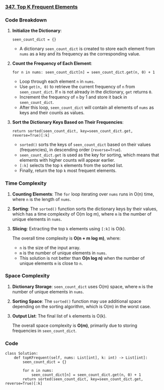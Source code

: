 ### [347. Top K Frequent Elements](https://leetcode.com/problems/top-k-frequent-elements/)
### Code Breakdown

1.  **Initialize the Dictionary**:

    `seen_count_dict = {}`

    -   A dictionary `seen_count_dict` is created to store each element from `nums` as a key and its frequency as the corresponding value.
2.  **Count the Frequency of Each Element**:

    `for n in nums:
        seen_count_dict[n] = seen_count_dict.get(n, 0) + 1`

    -   Loop through each element `n` in `nums`.
    -   Use `get(n, 0)` to retrieve the current frequency of `n` from `seen_count_dict`. If `n` is not already in the dictionary, `get` returns `0`.
    -   Increment the frequency of `n` by 1 and store it back in `seen_count_dict`.
    -   After this loop, `seen_count_dict` will contain all elements of `nums` as keys and their counts as values.
3.  **Sort the Dictionary Keys Based on Their Frequencies**:

    `return sorted(seen_count_dict, key=seen_count_dict.get, reverse=True)[:k]`

    -   `sorted()` sorts the keys of `seen_count_dict` based on their values (frequencies), in descending order (`reverse=True`).
    -   `seen_count_dict.get` is used as the key for sorting, which means that elements with higher counts will appear earlier.
    -   `[:k]` selects the top `k` elements from the sorted list.
    -   Finally, return the top `k` most frequent elements.

### Time Complexity

1.  **Counting Elements**: The `for` loop iterating over `nums` runs in O(n) time, where `n` is the length of `nums`.

2.  **Sorting**: The `sorted()` function sorts the dictionary keys by their values, which has a time complexity of O(m log m), where `m` is the number of unique elements in `nums`.

3.  **Slicing**: Extracting the top `k` elements using `[:k]` is O(k).

    The overall time complexity is **O(n + m log m)**, where:

    -   `n` is the size of the input array.
    -   `m` is the number of unique elements in `nums`.
    -   This solution is not better than **O(n log n)** when the number of unique elements `m` is close to `n`.

### Space Complexity

1.  **Dictionary Storage**: `seen_count_dict` uses O(m) space, where `m` is the number of unique elements in `nums`.

2.  **Sorting Space**: The `sorted()` function may use additional space depending on the sorting algorithm, which is O(m) in the worst case.

3.  **Output List**: The final list of `k` elements is O(k).

    The overall space complexity is **O(m)**, primarily due to storing frequencies in `seen_count_dict`.

### Code
```python3 []
class Solution:
    def topKFrequent(self, nums: List[int], k: int) -> List[int]:
        seen_count_dict = {}

        for n in nums:
            seen_count_dict[n] = seen_count_dict.get(n, 0) + 1
        return sorted(seen_count_dict, key=seen_count_dict.get, reverse=True)[:k]
```